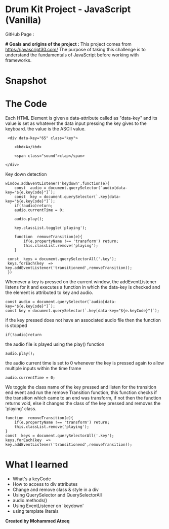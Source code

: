 ﻿# Drum Kit Project - JavaScript (Vanilla)

GitHub Page :

**# Goals and origins of the project :**
This project comes from https://javascript30.com/
The purpose of taking this challenge is to understand the fundamentals of JavaScript before working with frameworks.

# Snapshot








# The Code

Each HTML Element is given a data-attribute called as "data-key" and its value is set as whatever the data input pressing the key gives to the keyboard. the value is the ASCII value.

   

     <div data-key="65" class="key">
    
	    <kbd>A</kbd>
    
	    <span class="sound">clap</span>
    
    </div>




Key down detection
	

    window.addEventListener('keydown',function(e){
		const  audio = document.querySelector(`audio[data-key="${e.keyCode}"]`);
		const  key = document.querySelector(`.key[data-key="${e.keyCode}"]`);
	    if(!audio)return;
	    audio.currentTime = 0;

		audio.play();

	    key.classList.toggle('playing');
	     
	    function  removeTransition(e){
		    if(e.propertyName !== 'transform') return;
			this.classList.remove('playing');
		}

	 const  keys = document.querySelectorAll('.key');
	 keys.forEach(key  =>  key.addEventListener('transitionend',removeTransition));
	 })

 
    

Whenever a key is pressed on the current window, the addEventListener listens for it and executes a function in which the data-key is checked and the element is attributed to key and audio.


    const audio = document.querySelector(`audio[data-key="${e.keyCode}"]`);
    const key = document.querySelector(`.key[data-key="${e.keyCode}"]`);
    
  if the key pressed does not have an associated audio file then the function is stopped
	

    if(!audio)return


the audio file is played using the play() function

    audio.play();

the audio current time is set to 0 whenever the key is pressed again to allow multiple inputs within the time frame

`audio.currentTime = 0;`

We toggle the class name of the key pressed and listen for the transition end event and run the remove Transition function, this function checks if the transition which came to an end was transform, if not then the function returns void, else it changes the class of the key pressed and removes the 'playing' class.

    function  removeTransition(e){
		if(e.propertyName !== 'transform') return;
		this.classList.remove('playing');
	}
	const  keys = document.querySelectorAll('.key');
	keys.forEach(key  =>  key.addEventListener('transitionend',removeTransition));




# What I learned 
    
    
    

 - What's a keyCode
 - How to access to div attributes
 - Change and remove class & style in a div
 - Using QuerySelector and QuerySelectorAll
 -  audio.methods()
 - Using EventListener on 'keydown'
 - using template literals

    

**Created by Mohammed Ateeq**


